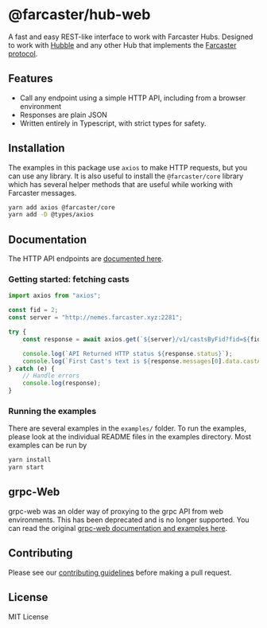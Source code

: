 # @farcaster/hub-web

A fast and easy REST-like interface to work with Farcaster Hubs. Designed to work with [Hubble](https://github.com/farcasterxyz/hubble/) and any other Hub that implements the [Farcaster protocol](https://github.com/farcasterxyz/protocol).

## Features
- Call any endpoint using a simple HTTP API, including from a browser environment
- Responses are plain JSON
- Written entirely in Typescript, with strict types for safety. 

## Installation
The examples in this package use `axios` to make HTTP requests, but you can use any library. It is also useful to install the `@farcaster/core` library which has several helper methods that are useful while working with Farcaster messages. 

```bash
yarn add axios @farcaster/core
yarn add -D @types/axios 
```

## Documentation
The HTTP API endpoints are [documented here](https://www.thehubble.xyz/docs/httpapi/httpapi.html). 

### Getting started: fetching casts
```typescript
import axios from "axios";

const fid = 2;
const server = "http://nemes.farcaster.xyz:2281";

try {
    const response = await axios.get(`${server}/v1/castsByFid?fid=${fid}`);

    console.log(`API Returned HTTP status ${response.status}`);    
    console.log(`First Cast's text is ${response.messages[0].data.castAddBody.text}`);
} catch (e) {
    // Handle errors
    console.log(response);
}
```

### Running the examples
There are several examples in the `examples/` folder. To run the examples, please look at the individual README files in the examples directory. Most examples can be run by

```bash
yarn install
yarn start
```

## grpc-Web
grpc-web was an older way of proxying to the grpc API from web environments. This has been deprecated and is no longer supported. You can read the original [grpc-web documentation and examples here](./README.grpcweb.md).

## Contributing

Please see our [contributing guidelines](https://github.com/farcasterxyz/hubble/blob/main/CONTRIBUTING.md) before making a pull request.

## License

MIT License
